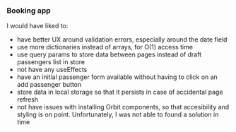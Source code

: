 ### Booking app

I would have liked to:

- have better UX around validation errors, especially around the date field
- use more dictionaries instead of arrays, for O(1) access time
- use query params to store data between pages instead of draft passengers list in store
- not have any useEffects
- have an initial passenger form available without having to click on an add passenger button
- store data in local storage so that it persists in case of accidental page refresh
- not have issues with installing Orbit components, so that accesibility and styling is on point. Unfortunately, I was not able to found a solution in time
